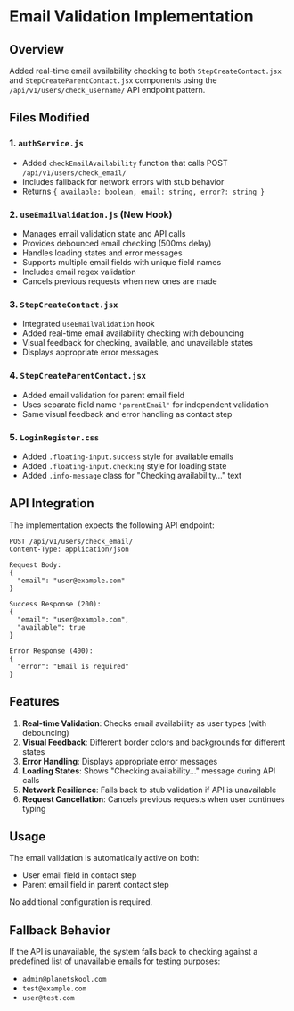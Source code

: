 # Email Validation Implementation

## Overview
Added real-time email availability checking to both `StepCreateContact.jsx` and `StepCreateParentContact.jsx` components using the `/api/v1/users/check_username/` API endpoint pattern.

## Files Modified

### 1. `authService.js`
- Added `checkEmailAvailability` function that calls POST `/api/v1/users/check_email/`
- Includes fallback for network errors with stub behavior
- Returns `{ available: boolean, email: string, error?: string }`

### 2. `useEmailValidation.js` (New Hook)
- Manages email validation state and API calls
- Provides debounced email checking (500ms delay)
- Handles loading states and error messages
- Supports multiple email fields with unique field names
- Includes email regex validation
- Cancels previous requests when new ones are made

### 3. `StepCreateContact.jsx`
- Integrated `useEmailValidation` hook
- Added real-time email availability checking with debouncing
- Visual feedback for checking, available, and unavailable states
- Displays appropriate error messages

### 4. `StepCreateParentContact.jsx`
- Added email validation for parent email field
- Uses separate field name `'parentEmail'` for independent validation
- Same visual feedback and error handling as contact step

### 5. `LoginRegister.css`
- Added `.floating-input.success` style for available emails
- Added `.floating-input.checking` style for loading state
- Added `.info-message` class for "Checking availability..." text

## API Integration

The implementation expects the following API endpoint:

```
POST /api/v1/users/check_email/
Content-Type: application/json

Request Body:
{
  "email": "user@example.com"
}

Success Response (200):
{
  "email": "user@example.com",
  "available": true
}

Error Response (400):
{
  "error": "Email is required"
}
```

## Features

1. **Real-time Validation**: Checks email availability as user types (with debouncing)
2. **Visual Feedback**: Different border colors and backgrounds for different states
3. **Error Handling**: Displays appropriate error messages
4. **Loading States**: Shows "Checking availability..." message during API calls
5. **Network Resilience**: Falls back to stub validation if API is unavailable
6. **Request Cancellation**: Cancels previous requests when user continues typing

## Usage

The email validation is automatically active on both:
- User email field in contact step
- Parent email field in parent contact step

No additional configuration is required.

## Fallback Behavior

If the API is unavailable, the system falls back to checking against a predefined list of unavailable emails for testing purposes:
- `admin@planetskool.com`
- `test@example.com` 
- `user@test.com`
